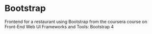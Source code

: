# Bootstrap
Frontend for a restaurant using Bootstrap from the coursera course on Front-End Web UI Frameworks and Tools: Bootstrap 4

